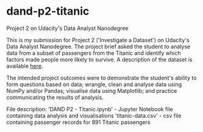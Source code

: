 # dand-p2-titanic
Project 2 on Udacity's Data Analyst Nanodegree

This is my submission for Project 2 ('Investigate a Dataset') on Udacity's Data Analyst Nanodegree.
The project brief asked the student to analyse data from a subset of passengers from the Titanic and identify which factors made people more likely to survive. A description of the dataset is available [here](https://www.kaggle.com/c/titanic/data).

The intended project outcomes were to demonstrate the student's ability to form questions based on data; wrangle, clean and analyse data using NumPy and/or Pandas; visualise data using Matplotlib; and practice communicating the results of analysis.

File description:
'DAND P2 - Titanic.ipynb' - Jupyter Notebook file containing data analysis and visualisations
'titanic-data.csv' - csv file containing passenger records for 891 Titanic passengers
